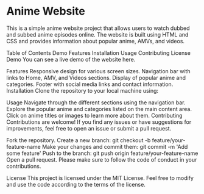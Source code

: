 <h1>Anime Website</h1>

This is a simple anime website project that allows users to watch dubbed and subbed anime episodes online. The website is built using HTML and CSS and provides information about popular anime, AMVs, and videos.

Table of Contents
Demo
Features
Installation
Usage
Contributing
License
Demo
You can see a live demo of the website here.

Features
Responsive design for various screen sizes.
Navigation bar with links to Home, AMV, and Videos sections.
Display of popular anime and categories.
Footer with social media links and contact information.
Installation
Clone the repository to your local machine using:

Usage
Navigate through the different sections using the navigation bar.
Explore the popular anime and categories listed on the main content area.
Click on anime titles or images to learn more about them.
Contributing
Contributions are welcome! If you find any issues or have suggestions for improvements, feel free to open an issue or submit a pull request.

Fork the repository.
Create a new branch: git checkout -b feature/your-feature-name
Make your changes and commit them: git commit -m 'Add some feature'
Push to the branch: git push origin feature/your-feature-name
Open a pull request.
Please make sure to follow the code of conduct in your contributions.

License
This project is licensed under the MIT License. Feel free to modify and use the code according to the terms of the license.
